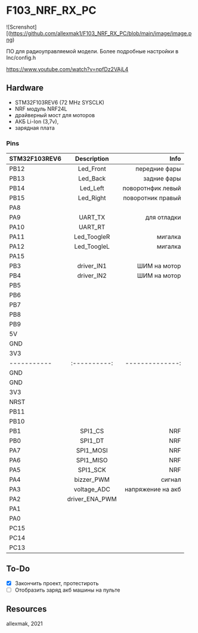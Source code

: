 # F103_NRF_RX_PC

![Screnshot][(https://github.com/allexmak1/F103_NRF_RX_PC/blob/main/image/image.png)

ПО для радиоуправляемой модели.
Более подробные настройки в Inc/config.h

https://www.youtube.com/watch?v=npfDz2VAjL4

## Hardware 
 * STM32F103REV6 (72 MHz SYSCLK)
 * NRF модуль NRF24L 
 * драйверный мост для моторов
 * АКБ Li-Ion (3,7v),
 * зарядная плата

### Pins

|STM32F103REV6|Description |Info|
| ----------- |:----------:|	--------------:|
|PB12         | Led_Front  | передние фары  |
|PB13         | Led_Back   | задние фары    |
|PB14         | Led_Left   | поворотнфик левый  |
|PB15         | Led_Right   | поворотник правый  |
|PA8          |            |   |
|PA9          | UART_TX    | для отладки  |
|PA10         | UART_RT   |   |
|PA11         | Led_ToogleR   | мигалка  |
|PA12         | Led_ToogleL   | мигалка  |
|PA15         |            |   |
|PB3          | driver_IN1 |  ШИМ на мотор |
|PB4          | driver_IN2 |  ШИМ на мотор |
|PB5           |            |   |
|PB6           |            |   |
|PB7           |            |   |
|PB8           |            |   |
|PB9           |            |   |
|5V          |            |   |
|GND          |            |   |
|3V3          |            |   |
| ----------- |:----------:|	--------------:|
|GND          |            |   |
|GND          |            |   |
|3V3          |            |   |
|NRST          |            |   |
|PB11          |            |   |
|PB10          |            |   |
|PB1           | SPI1_CS           | NRF  |
|PB0           | SPI1_DT           | NRF  |
|PA7           | SPI1_MOSI           | NRF  |
|PA6           | SPI1_MISO           | NRF  |
|PA5           | SPI1_SCK           | NRF  |
|PA4           | bizzer_PWM           | сигнал  |
|PA3           | voltage_ADC           | напряжение на акб  |
|PA2           | driver_ENA_PWM           |   |
|PA1           |            |   |
|PA0           |            |   |
|PC15          |            |   |
|PC14          |            |   |
|PC13          |            |   |

## To-Do

 - [x] Закончить проект, протестироть
 - [ ] Отобразить заряд акб машины на пульте

## Resources

 allexmak, 2021

